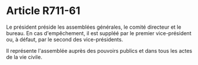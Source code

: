 # Article R711-61

<p>   Le président préside les assemblées générales, le comité directeur et le bureau. En cas d'empêchement, il est suppléé par le premier vice-président ou, à défaut, par le second  des vice-présidents.</p><p>   Il représente l'assemblée auprès des pouvoirs publics et dans tous les actes de la vie civile.</p>